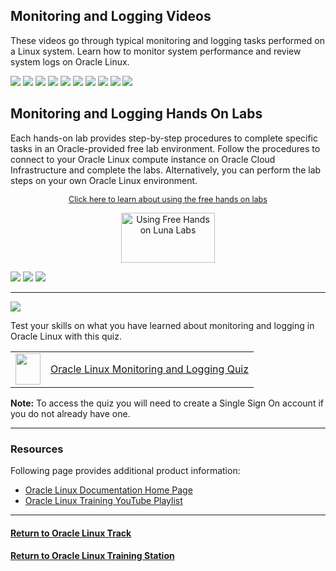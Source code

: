 ## Monitoring and Logging Videos
These videos go through typical monitoring and logging tasks performed on a Linux system. Learn how to monitor system performance and review system logs on Oracle Linux.

[![](../../common/images/sosreport_300.png)](https://youtu.be/FD-wgH4xhJI)
[![](../../common/images/iostat_300.png)](https://youtu.be/BCb1Il1hpgY)
[![](../../common/images/mpstat_300.png)](https://youtu.be/ioAP964a_Q0)
[![](../../common/images/vmstat_300.png)](https://youtu.be/WGOWGJGFlvU)
[![](../../common/images/top_300.png)](https://youtu.be/t3JZ8Tcw7fo)
[![](../../common/images/netstat_300.png)](https://youtu.be/ucWjQafk1fk)
[![](../../common/images/rsyslog_300.png)](https://youtu.be/Xxk2bbiwr6M)
[![](../../common/images/logwatch_300.png)](https://youtu.be/jfdcGZJIuLk)
[![](../../common/images/journald_300.png)](https://youtu.be/YAMF3ewtfa4)
[![](../../common/images/audit_300.png)](https://youtu.be/AKwV0DHt6oA)

## Monitoring and Logging Hands On Labs
Each hands-on lab provides step-by-step procedures to complete specific tasks in an Oracle-provided free lab environment. Follow the procedures to connect to your Oracle Linux compute instance on Oracle Cloud Infrastructure and complete the labs. Alternatively, you can perform the lab steps on your own Oracle Linux environment.

<p style="font-size:90%;text-align:center;"><a href="https://youtu.be/HOB5dhbcAyo">Click here to learn about using the free hands on labs</a></p>
<p style="text-align:center;"><a href="https://youtu.be/HOB5dhbcAyo">
   <img src="../../common/images/lunalab-300px.png" alt="Using Free Hands on Luna Labs" style="width:150px;height:80px;">
   </a></p> 

[![](../../common/images/monitor_lab.png)](https://luna.oracle.com/lab/73bf7efa-53a1-4528-ad60-5f7b721fc3f8)
[![](../../common/images/logging_lab.png)](https://luna.oracle.com/lab/3f0906f5-a80e-418b-a8b4-48c60103c55c)
[![](../../common/images/audit_lab.png)](https://luna.oracle.com/lab/3a72b337-d8c0-41b9-9193-e1bf50ad2ac9)

---

<p><img id="ol-monlog-quiz" src="../../common/images/quiz1.png"></p>
   
   
Test your skills on what you have learned about monitoring and logging in Oracle Linux with this quiz.   
 
<table>
    <tr>
    <td><img src="../../common/images/quiz_v2.png" width="40" height="50"></td>
    <td><a href="https://apexapps.oracle.com/pls/apex/f?p=ST_QUIZ:200:0::::P200_QUIZ_KEY:CF0JMU5">Oracle Linux Monitoring and Logging Quiz</a></td>
  </tr>
</table>    
<b>Note:</b> To access the quiz you will need to create a Single Sign On account if you do not already have one.

---

### Resources

Following page provides additional product information:

- [Oracle Linux Documentation Home Page](https://docs.oracle.com/en/operating-systems/oracle-linux/)
- [Oracle Linux Training YouTube Playlist](https://www.youtube.com/playlist?list=PLKCk3OyNwIztOLwiTOF0HOV5aiTjGNpLl)

---

#### [Return to Oracle Linux Track](../ol.md)

#### [Return to Oracle Linux Training Station](../../README.md)
